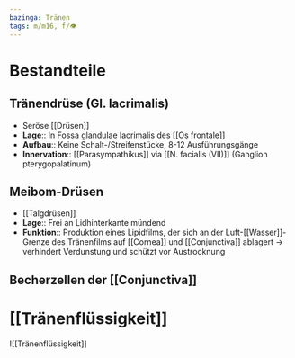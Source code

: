 ```yaml
---
bazinga: Tränen
tags: m/m16, f/👁️
---
```

# Bestandteile
## Tränendrüse (Gl. lacrimalis)
- Seröse [[Drüsen]]
- **Lage**:: In Fossa glandulae lacrimalis des [[Os frontale]]
- **Aufbau**:: Keine Schalt-/Streifenstücke, 8-12 Ausführungsgänge
- **Innervation**:: [[Parasympathikus]] via [[N. facialis (VII)]] (Ganglion pterygopalatinum)
## Meibom-Drüsen
- [[Talgdrüsen]]
- **Lage**:: Frei an Lidhinterkante mündend
- **Funktion**:: Produktion eines Lipidfilms, der sich an der Luft-[[Wasser]]-Grenze des Tränenfilms auf [[Cornea]] und [[Conjunctiva]] ablagert → verhindert Verdunstung und schützt vor Austrocknung

## Becherzellen der [[Conjunctiva]]

# [[Tränenflüssigkeit]]
![[Tränenflüssigkeit]]
